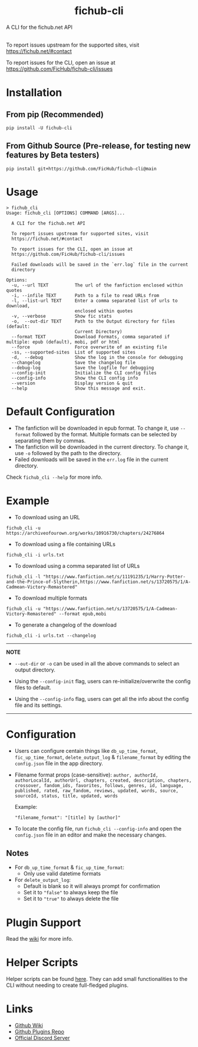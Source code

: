 <h1 align="center">fichub-cli</h1>

A CLI for the fichub.net API<br><br>

To report issues upstream for the supported sites, visit https://fichub.net/#contact<br>

To report issues for the CLI, open an issue at https://github.com/FicHub/fichub-cli/issues

# Installation

## From pip (Recommended)

```
pip install -U fichub-cli
```

## From Github Source (Pre-release, for testing new features by Beta testers)

```
pip install git+https://github.com/FicHub/fichub-cli@main
```

# Usage

```
> fichub_cli
Usage: fichub_cli [OPTIONS] COMMAND [ARGS]...

  A CLI for the fichub.net API

  To report issues upstream for supported sites, visit
  https://fichub.net/#contact

  To report issues for the CLI, open an issue at
  https://github.com/FicHub/fichub-cli/issues

  Failed downloads will be saved in the `err.log` file in the current
  directory

Options:
  -u, --url TEXT          The url of the fanfiction enclosed within quotes
  -i, --infile TEXT       Path to a file to read URLs from
  -l, --list-url TEXT     Enter a comma separated list of urls to download,
                          enclosed within quotes
  -v, --verbose           Show fic stats
  -o,  --out-dir TEXT     Path to the Output directory for files (default:
                          Current Directory)
  --format TEXT           Download Formats, comma separated if multiple: epub (default), mobi, pdf or html
  --force                 Force overwrite of an existing file
  -ss, --supported-sites  List of supported sites
  -d,  --debug            Show the log in the console for debugging
  --changelog             Save the changelog file
  --debug-log             Save the logfile for debugging
  --config-init           Initialize the CLI config files
  --config-info           Show the CLI config info
  --version               Display version & quit
  --help                  Show this message and exit.
```

# Default Configuration

- The fanfiction will be downloaded in epub format. To change it, use `--format` followed by the format. Multiple formats can be selected by separating them by commas.
- The fanfiction will be downloaded in the current directory. To change it, use `-o` followed by the path to the directory.
- Failed downloads will be saved in the `err.log` file in the current directory.

Check `fichub_cli --help` for more info.

# Example

- To download using an URL

```
fichub_cli -u https://archiveofourown.org/works/10916730/chapters/24276864
```

- To download using a file containing URLs

```
fichub_cli -i urls.txt
```

- To download using a comma separated list of URLs

```
fichub_cli -l "https://www.fanfiction.net/s/11191235/1/Harry-Potter-and-the-Prince-of-Slytherin,https://www.fanfiction.net/s/13720575/1/A-Cadmean-Victory-Remastered"
```

- To download multiple formats

```
fichub_cli -u "https://www.fanfiction.net/s/13720575/1/A-Cadmean-Victory-Remastered" --format epub,mobi
```

- To generate a changelog of the download

```
fichub_cli -i urls.txt --changelog
```

---

**NOTE**

- `--out-dir` or `-o` can be used in all the above commands to select an output directory.

- Using the `--config-init` flag, users can re-initialize/overwrite the config files to default.

- Using the `--config-info` flag, users can get all the info about the config file and its settings.

---

# Configuration

- Users can configure centain things like `db_up_time_format`, `fic_up_time_format`, `delete_output_log` & `filename_format` by editing the `config.json` file in the app directory.

- Filename format props (case-sensitive):
  `author, authorId, authorLocalId, authorUrl, chapters, created, description, chapters, crossover, fandom_ids, favorites, follows, genres, id, language, published, rated, raw_fandom, reviews, updated, words, source, sourceId, status, title, updated, words`

  Example:

  ```
  "filename_format": "[title] by [author]"
  ```

- To locate the config file, run `fichub_cli --config-info` and open the `config.json` file in an editor and make the necessary changes.

## Notes

- For `db_up_time_format` & `fic_up_time_format`:
  - Only use valid datetime formats
- For `delete_output_log`:
  - Default is blank so it will always prompt for confirmation
  - Set it to `"false"` to always keep the file
  - Set it to `"true"` to always delete the file

# Plugin Support

Read the [wiki](https://github.com/FicHub/fichub-cli/wiki/Plugins) for more info.

# Helper Scripts

Helper scripts can be found [here](https://github.com/fichub-cli-contrib/helper-scripts/). They can add small functionalities to the CLI without needing to create full-fledged plugins.

# Links

- [Github Wiki](https://github.com/FicHub/fichub-cli/wiki/)
- [Github Plugins Repo](https://github.com/fichub-cli-contrib/)
- [Official Discord Server](https://discord.gg/sByBAhX)
